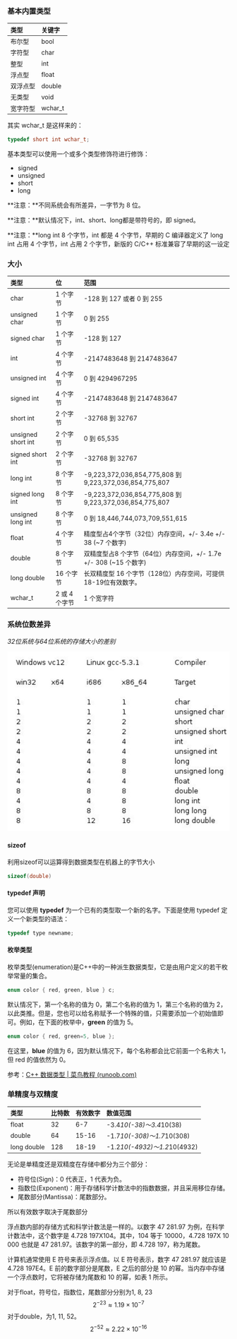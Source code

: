 ### 基本内置类型

| 类型     | 关键字  |
| :------- | :------ |
| 布尔型   | bool    |
| 字符型   | char    |
| 整型     | int     |
| 浮点型   | float   |
| 双浮点型 | double  |
| 无类型   | void    |
| 宽字符型 | wchar_t |

其实 wchar_t 是这样来的：

```c++
typedef short int wchar_t;
```

基本类型可以使用一个或多个类型修饰符进行修饰：

- signed
- unsigned
- short
- long

**注意：**不同系统会有所差异，一字节为 8 位。

**注意：**默认情况下，int、short、long都是带符号的，即 signed。

**注意：**long int 8 个字节，int 都是 4 个字节，早期的 C 编译器定义了 long int 占用 4 个字节，int 占用 2 个字节，新版的 C/C++ 标准兼容了早期的这一设定

### 大小

| 类型               | 位            | 范围                                                         |
| :----------------- | :------------ | :----------------------------------------------------------- |
| char               | 1 个字节      | -128 到 127 或者 0 到 255                                    |
| unsigned char      | 1 个字节      | 0 到 255                                                     |
| signed char        | 1 个字节      | -128 到 127                                                  |
| int                | 4 个字节      | -2147483648 到 2147483647                                    |
| unsigned int       | 4 个字节      | 0 到 4294967295                                              |
| signed int         | 4 个字节      | -2147483648 到 2147483647                                    |
| short int          | 2 个字节      | -32768 到 32767                                              |
| unsigned short int | 2 个字节      | 0 到 65,535                                                  |
| signed short int   | 2 个字节      | -32768 到 32767                                              |
| long int           | 8 个字节      | -9,223,372,036,854,775,808 到 9,223,372,036,854,775,807      |
| signed long int    | 8 个字节      | -9,223,372,036,854,775,808 到 9,223,372,036,854,775,807      |
| unsigned long int  | 8 个字节      | 0 到 18,446,744,073,709,551,615                              |
| float              | 4 个字节      | 精度型占4个字节（32位）内存空间，+/- 3.4e +/- 38 (~7 个数字) |
| double             | 8 个字节      | 双精度型占8 个字节（64位）内存空间，+/- 1.7e +/- 308 (~15 个数字) |
| long double        | 16 个字节     | 长双精度型 16 个字节（128位）内存空间，可提供18-19位有效数字。 |
| wchar_t            | 2 或 4 个字节 | 1 个宽字符                                                   |

### 系统位数差异

*32位系统与64位系统的存储大小的差别*

![img](imags/32-64.jpg)

#### sizeof

利用sizeof可以运算得到数据类型在机器上的字节大小

```C++
sizeof(double)
```

#### typedef 声明

您可以使用 **typedef** 为一个已有的类型取一个新的名字。下面是使用 typedef 定义一个新类型的语法：

```c++
typedef type newname; 
```

#### 枚举类型

枚举类型(enumeration)是C++中的一种派生数据类型，它是由用户定义的若干枚举常量的集合。

```C++
enum color { red, green, blue } c;
```

默认情况下，第一个名称的值为 0，第二个名称的值为 1，第三个名称的值为 2，以此类推。但是，您也可以给名称赋予一个特殊的值，只需要添加一个初始值即可。例如，在下面的枚举中，**green** 的值为 5。

```c++
enum color { red, green=5, blue };
```

在这里，**blue** 的值为 6，因为默认情况下，每个名称都会比它前面一个名称大 1，但 red 的值依然为 0。



参考：[C++ 数据类型 | 菜鸟教程 (runoob.com)](https://www.runoob.com/cplusplus/cpp-data-types.html)

### 单精度与双精度

| 类型        | 比特数 | 有效数字 | 数值范围                     |
| :---------- | :----- | :------- | :--------------------------- |
| float       | 32     | 6-7      | -3.4*10(-38)～3.4*10(38)     |
| double      | 64     | 15-16    | -1.7*10(-308)～1.7*10(308)   |
| long double | 128    | 18-19    | -1.2*10(-4932)～1.2*10(4932) |

无论是单精度还是双精度在存储中都分为三个部分：

- 符号位(Sign)：0 代表正，1 代表为负。
- 指数位(Exponent)：用于存储科学计数法中的指数数据，并且采用移位存储。
- 尾数部分(Mantissa)：尾数部分。

所以有效数字取决于尾数部分

浮点数内部的存储方式和科学计数法是一样的。以数字 47 281.97 为例，在科学计数法中，这个数字是 4.728 197X104。其中，104 等于 10000，4.728 197X 10 000 也就是 47 281.97。该数字的第一部分，即 4.728 197，称为尾数。

计算机通常使用 E 符号来表示浮点值。以 E 符号表示，数字 47 281.97 就应该是 4.728 197E4。E 前的数字部分是尾数，E 之后的部分是 10 的幂。当内存中存储一个浮点数时，它将被存储为尾数和 10 的幂，如表 1 所示。

对于float，符号位，指数位，尾数部分分别为1, 8, 23
$$
2^{-23} \approx 1.19\times 10^{-7}
$$
对于double，为1, 11, 52。
$$
2^{-52} \approx 2.22\times 10^{-16}
$$
